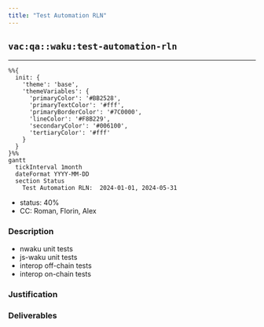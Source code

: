 ```yaml
---
title: "Test Automation RLN"
---
```

## `vac:qa::waku:test-automation-rln`
---

```mermaid
%%{ 
  init: { 
    'theme': 'base', 
    'themeVariables': { 
      'primaryColor': '#BB2528', 
      'primaryTextColor': '#fff', 
      'primaryBorderColor': '#7C0000', 
      'lineColor': '#F8B229', 
      'secondaryColor': '#006100', 
      'tertiaryColor': '#fff' 
    } 
  } 
}%%
gantt
  tickInterval 1month
  dateFormat YYYY-MM-DD 
  section Status
    Test Automation RLN:  2024-01-01, 2024-05-31
```

- status: 40%
- CC: Roman, Florin, Alex

### Description

* nwaku unit tests
* js-waku unit tests
* interop off-chain tests
* interop on-chain tests


### Justification


### Deliverables
